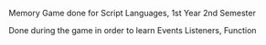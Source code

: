 Memory Game done for Script Languages, 1st Year 2nd Semester

Done during the game in order to learn Events Listeners, Function

